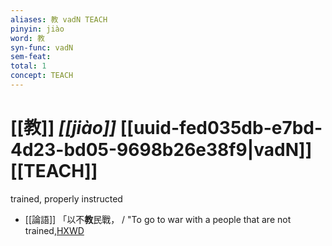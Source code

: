```yaml
---
aliases: 教 vadN TEACH
pinyin: jiào
word: 教
syn-func: vadN
sem-feat: 
total: 1
concept: TEACH 
---
```

# [[教]] *[[jiào]]*  [[uuid-fed035db-e7bd-4d23-bd05-9698b26e38f9|vadN]] [[TEACH]]
trained, properly instructed
 - [[論語]] 「以不**教**民戰， / "To go to war with a people that are not trained,[HXWD](https://hxwd.org/textview.html?location=KR1h0004_tls_013-44a.3)